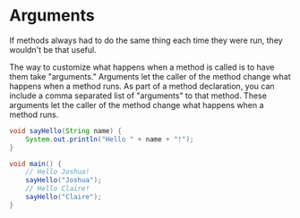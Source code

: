 # Arguments

If methods always had to do the same thing each time they were run, they wouldn't be that useful.

The way to customize what happens when a method is called is to have them take "arguments."
Arguments let the caller of the method change what happens when a method runs.
As part of a method declaration, you can include a comma separated list of "arguments"
to that method. These arguments let the caller of the method change what happens when a method runs.

```java
void sayHello(String name) {
    System.out.println("Hello " + name + "!");
}

void main() {
    // Hello Joshua!
    sayHello("Joshua");
    // Hello Claire!
    sayHello("Claire");
}
```
